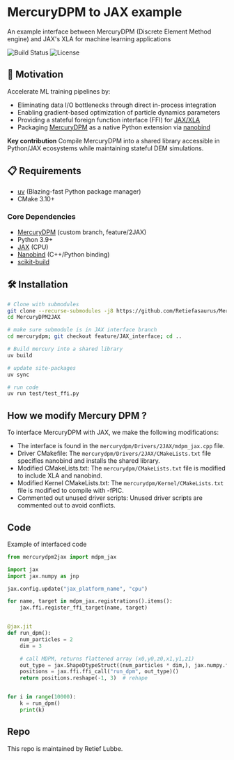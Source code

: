 # MercuryDPM to JAX example

An example interface between MercuryDPM (Discrete Element Method engine) and JAX's XLA for machine learning applications

![Build Status](https://img.shields.io/badge/build-passing-brightgreen)
![License](https://img.shields.io/badge/license-MIT-blue)

## 🌟 Motivation
Accelerate ML training pipelines by:
- Eliminating data I/O bottlenecks through direct in-process integration
- Enabling gradient-based optimization of particle dynamics parameters
- Providing a stateful foreign function interface (FFI) for [JAX/XLA](https://docs.jax.dev/en/latest/ffi.html)
- Packaging [MercuryDPM](https://bitbucket.org/mercurydpm/mercurydpm/src/master/) as a native Python extension via [nanobind](https://github.com/wjakob/nanobind)

**Key contribution** Compile MercuryDPM into a shared library accessible in Python/JAX ecosystems while maintaining stateful DEM simulations. 

## 📋 Requirements
- [uv](https://github.com/astral-sh/uv) (Blazing-fast Python package manager)
- CMake 3.10+

### Core Dependencies
- [MercuryDPM](https://www.mercurydpm.org) (custom branch, feature/2JAX)
- Python 3.9+
- [JAX](https://github.com/google/jax) (CPU)
- [Nanobind](https://github.com/wjakob/nanobind) (C++/Python binding)
- [scikit-build](https://scikit-build.readthedocs.io/)

## 🛠 Installation

```bash
# Clone with submodules
git clone --recurse-submodules -j8 https://github.com/Retiefasaurus/MercuryDPM2JAX.git
cd MercuryDPM2JAX

# make sure submodule is in JAX interface branch
cd mercurydpm; git checkout feature/JAX_interface; cd ..

# Build mercury into a shared library
uv build

# update site-packages
uv sync

# run code
uv run test/test_ffi.py

```
## How we modify Mercury DPM ?
To interface MercuryDPM with JAX, we make the following modifications:
- The interface is found in the `mercurydpm/Drivers/2JAX/mdpm_jax.cpp` file.
- Driver CMakefile: The `mercurydpm/Drivers/2JAX/CMakeLists.txt` file specifies nanobind and installs the shared library.
- Modified CMakeLists.txt: The `mercurydpm/CMakeLists.txt` file is modified to include XLA and nanobind.
- Modified Kernel CMakeLists.txt: The `mercurydpm/Kernel/CMakeLists.txt` file is modified to compile with -fPIC.
- Commented out unused driver scripts: Unused driver scripts are commented out to avoid conflicts.

## Code
Example of interfaced code
```python
from mercurydpm2jax import mdpm_jax

import jax
import jax.numpy as jnp

jax.config.update("jax_platform_name", "cpu")

for name, target in mdpm_jax.registrations().items():
    jax.ffi.register_ffi_target(name, target)


@jax.jit
def run_dpm():
    num_particles = 2
    dim = 3

    # call MDPM, returns flattened array (x0,y0,z0,x1,y1,z1)
    out_type = jax.ShapeDtypeStruct((num_particles * dim,), jax.numpy.float32)
    positions = jax.ffi.ffi_call("run_dpm", out_type)()
    return positions.reshape(-1, 3)  # rehape


for i in range(10000):
    k = run_dpm()
    print(k)
```

## Repo

This repo is maintained by Retief Lubbe.
